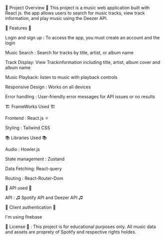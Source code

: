 🚀 Project Overview 🚀
This project is a music web application built with React js. the app allows users to search for music tracks, view track information, and play music using the Deezer API.

📝 Features 📝 

Login and sign up : To access the app, you must create an account and the login 

Music Search : Search for tracks by title, artist, or album name

Track Display: View Trackinformation including title, artist, album cover and album name

Music Playback: listen to music with playback controls

Responsive Design : Works on all devices

Error handling : User-friendly error messages for API issues or no results

🏗️ FrameWorks Used 🏗️

Frontend : React.js ⚛️

Styling : Tailwind CSS

📚 Libraries Used 📚

Audio : Howler.js

State management : Zustand

Data Fetching: React-query

Routing : React-Router-Dom

📨 API used 📨

API : ♫ Spotify API and Deezer API ♫

🪪 Client authentication 🪪  

I'm using firebase 

📜 License 📜 :
This project is for educational purposes only. All music data and assets are proprety of Spotify and respective rights holdes.

